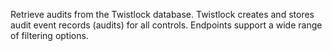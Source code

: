 Retrieve audits from the Twistlock database.
Twistlock creates and stores audit event records (audits) for all controls.
Endpoints support a wide range of filtering options.

